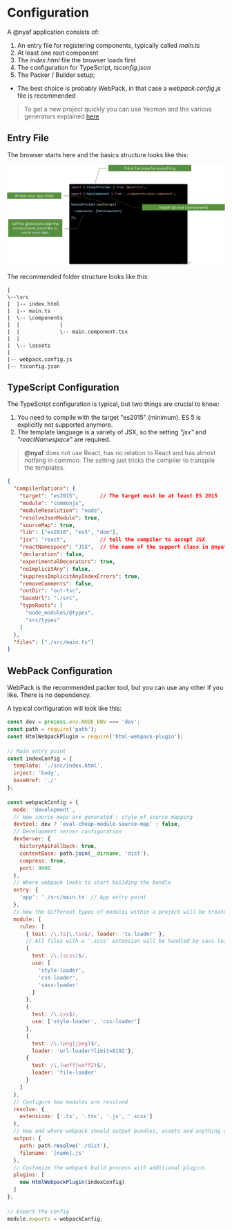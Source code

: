 # Configuration

A @nyaf application consists of:

1. An entry file for registering components, typically called *main.ts*
2. At least one root component
3. The *index.html* file the browser loads first
4. The configuration for TypeScript, *tsconfig.json*
5. The Packer / Builder setup;
  * The best choice is probably WebPack, in that case a *webpack.config.js* file is recommended

> To get a new project quickly you can use Yeoman and the various generators explained [here](yeoman)

## Entry File

The browser starts here and the basics structure looks like this:

![](/assets/main_ts.png)

The recommended folder structure looks like this:

~~~
|
\--\src
|  |-- index.html
|  |-- main.ts
|  \-- \components
|  |             |
|  |             \-- main.component.tsx
|  |
|  \-- \assets
|
|-- webpack.config.js
|-- tsconfig.json
~~~

## TypeScript Configuration

The TypeScript configuration is typical, but two things are crucial to know:

1. You need to compile with the target "es2015" (minimum). ES 5 is explicitly not supported anymore.
2. The template language is a variety of JSX, so the setting *"jsx"* and *"reactNamespace"* are required.

> **@nyaf** does not use React, has no relation to React and has almost nothing in common. The setting just tricks the compiler to transpile the templates.

~~~json
{
  "compilerOptions": {
    "target": "es2015",       // The target must be at least ES 2015
    "module": "commonjs",
    "moduleResolution": "node",
    "resolveJsonModule": true,
    "sourceMap": true,
    "lib": ["es2018", "es5", "dom"],
    "jsx": "react",           // tell the compiler to accept JSX
    "reactNamespace": "JSX",  // the name of the support class in @nyaf (this IS mandatory)
    "declaration": false,
    "experimentalDecorators": true,
    "noImplicitAny": false,
    "suppressImplicitAnyIndexErrors": true,
    "removeComments": false,
    "outDir": "out-tsc",
    "baseUrl": "./src",
    "typeRoots": [
      "node_modules/@types",
      "src/types"
    ]
  },
  "files": ["./src/main.ts"]
}
~~~

## WebPack Configuration

WebPack is the recommended packer tool,  but you can use any other if you like. There is no dependency.

A typical configuration will look like this:

~~~js
const dev = process.env.NODE_ENV === 'dev';
const path = require('path');
const HtmlWebpackPlugin = require('html-webpack-plugin');

// Main entry point
const indexConfig = {
  template: './src/index.html',
  inject: 'body',
  baseHref: './'
};

const webpackConfig = {
  mode: 'development',
  // How source maps are generated : style of source mapping
  devtool: dev ? 'eval-cheap-module-source-map' : false,
  // Development server configuration
  devServer: {
    historyApiFallback: true,
    contentBase: path.join(__dirname, 'dist'),
    compress: true,
    port: 9000
  },
  // Where webpack looks to start building the bundle
  entry: {
    'app': './src/main.ts' // App entry point
  },
  // How the different types of modules within a project will be treated
  module: {
    rules: [
      { test: /\.ts|\.tsx$/, loader: 'ts-loader' },
      // All files with a '.scss' extension will be handled by sass-loader
      {
        test: /\.(scss)$/,
        use: [
          'style-loader',
          'css-loader',
          'sass-loader'
        ]
      },
      {
        test: /\.css$/,
        use: ['style-loader', 'css-loader']
      },
      {
        test: /\.(png|jpeg)$/,
        loader: 'url-loader?limit=8192'},
      {
        test: /\.(woff|woff2)$/,
        loader: 'file-loader'
      }
    ]
  },
  // Configure how modules are resolved
  resolve: {
    extensions: ['.ts', '.tsx', '.js', '.scss']
  },
  // How and where webpack should output bundles, assets and anything else
  output: {
    path: path.resolve('./dist'),
    filename: '[name].js'
  },
  // Customize the webpack build process with additional plugins
  plugins: [
    new HtmlWebpackPlugin(indexConfig)
  ]
};

// Export the config
module.exports = webpackConfig;
~~~

